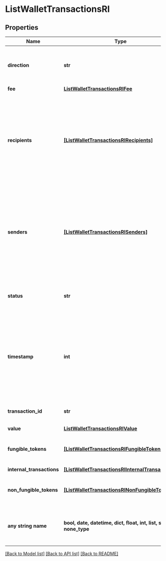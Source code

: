 # ListWalletTransactionsRI


## Properties
Name | Type | Description | Notes
------------ | ------------- | ------------- | -------------
**direction** | **str** | Defines the direction of the transaction, e.g. incoming. | 
**fee** | [**ListWalletTransactionsRIFee**](ListWalletTransactionsRIFee.md) |  | 
**recipients** | [**[ListWalletTransactionsRIRecipients]**](ListWalletTransactionsRIRecipients.md) | Represents a list of recipient addresses with the respective amounts. In account-based protocols like Ethereum there is only one address in this list. | 
**senders** | [**[ListWalletTransactionsRISenders]**](ListWalletTransactionsRISenders.md) | Represents a list of sender addresses with the respective amounts. In account-based protocols like Ethereum there is only one address in this list. | 
**status** | **str** | Defines the status of the transaction, if it is confirmed or unconfirmed. | 
**timestamp** | **int** | Defines the exact date/time in Unix Timestamp when this transaction was mined, confirmed or first seen in Mempool, if it is unconfirmed. | 
**transaction_id** | **str** | Represents the unique TD of the transaction. | 
**value** | [**ListWalletTransactionsRIValue**](ListWalletTransactionsRIValue.md) |  | 
**fungible_tokens** | [**[ListWalletTransactionsRIFungibleTokens]**](ListWalletTransactionsRIFungibleTokens.md) | Represents fungible tokens&#39;es detailed information | [optional] 
**internal_transactions** | [**[ListWalletTransactionsRIInternalTransactions]**](ListWalletTransactionsRIInternalTransactions.md) |  | [optional] 
**non_fungible_tokens** | [**[ListWalletTransactionsRINonFungibleTokens]**](ListWalletTransactionsRINonFungibleTokens.md) | Represents non-fungible tokens&#39;es detailed information. | [optional] 
**any string name** | **bool, date, datetime, dict, float, int, list, str, none_type** | any string name can be used but the value must be the correct type | [optional]

[[Back to Model list]](../README.md#documentation-for-models) [[Back to API list]](../README.md#documentation-for-api-endpoints) [[Back to README]](../README.md)


